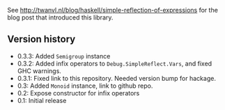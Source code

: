 See http://twanvl.nl/blog/haskell/simple-reflection-of-expressions for the blog post that introduced this library.

Version history
------

* 0.3.3: Added `Semigroup` instance
* 0.3.2: Added infix operators to `Debug.SimpleReflect.Vars`, and fixed GHC warnings.
* 0.3.1: Fixed link to this repository. Needed version bump for hackage.
* 0.3: Added `Monoid` instance, link to github repo. 
* 0.2: Expose constructor for infix operators 
* 0.1: Initial release

